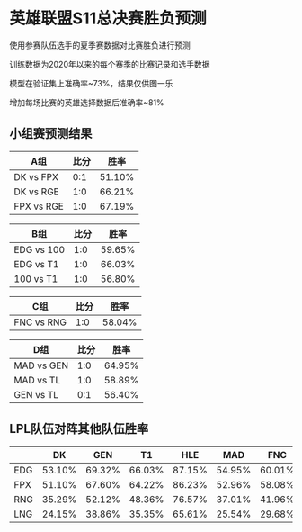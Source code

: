 # 英雄联盟S11总决赛胜负预测

使用参赛队伍选手的夏季赛数据对比赛胜负进行预测

训练数据为2020年以来的每个赛季的比赛记录和选手数据

模型在验证集上准确率~73%，结果仅供图一乐

增加每场比赛的英雄选择数据后准确率~81%
## 小组赛预测结果


| A组 | 比分 | 胜率 |
| ---- | ---- | ---- |
| DK vs FPX | 0:1  | 51.10% |
| DK vs RGE | 1:0  | 66.21% |
| FPX vs RGE | 1:0 | 67.19% |

| B组 | 比分 | 胜率 |
| ---- | ---- | ---- |
| EDG vs 100 | 1:0 | 59.65% |
| EDG vs T1 | 1:0 | 66.03% |
| 100 vs T1 | 1:0 | 56.80% |

| C组 | 比分 | 胜率 |
| ---- | ---- | ---- |
| FNC vs RNG | 1:0  | 58.04% |


| D组 | 比分 | 胜率 |
| ---- | ---- | ---- |
| MAD vs GEN | 1:0 | 64.95% |
| MAD vs TL | 1:0 | 58.89% |
| GEN vs TL | 0:1 | 56.40% |

## LPL队伍对阵其他队伍胜率


|     |   DK   |  GEN   |   T1   |  HLE   |  MAD   |  FNC   |  RGE   |  100   |   TL   |   C9   |
|-----| ------ | ------ | ------ | ------ | ------ | ------ | ------ | ------ | ------ | ------ |
| EDG | 53.10% | 69.32% | 66.03% | 87.15% | 54.95% | 60.01% | 68.93% | 59.65% | 63.60% | 80.61% |
| FPX | 51.10% | 67.60% | 64.22% | 86.23% | 52.96% | 58.08% | 67.19% | 57.71% | 61.73% | 79.33% |
| RNG | 35.29% | 52.12% | 48.36% | 76.57% | 37.01% | 41.96% | 51.66% | 41.59% | 45.70% | 66.69% |
| LNG | 24.15% | 38.86% | 35.35% | 65.61% | 25.54% | 29.68% | 38.42% | 29.37% | 32.95% | 53.89% |
